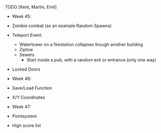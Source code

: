 TODO [Kent, Martin, Emil]
- Week 45:
 - Zombie combat (as an example Random Spawns)
 - Teleport Event.
    - Watertower on a firestation collapses though another building
    - Zipline
    - Sewers
       - Start inside a pub, with a random exit or entrance.(only one way)
 - Locked Doors
- Week 46:
 - Save/Load Function
 - X/Y Coordinates
 
- Week 47:
 - Pointsystem
 - High score list
